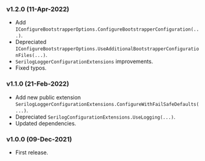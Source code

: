 ### v1.2.0 (11-Apr-2022)

- Add `IConfigureBootstrapperOptions.ConfigureBootstrapperConfiguration(...)`.
- Depreciated `IConfigureBootstrapperOptions.UseAdditionalBootstrapperConfigurationFiles(...)`.
- `SerilogLoggerConfigurationExtensions` improvements.
- Fixed typos.

### v1.1.0 (21-Feb-2022)

- Add new public extension `SerilogLoggerConfigurationExtensions.ConfigureWithFailSafeDefaults(...)`.
- Depreciated `SerilogConfigurationExtensions.UseLogging(...)`.
- Updated dependencies.

### v1.0.0 (09-Dec-2021)

- First release.
